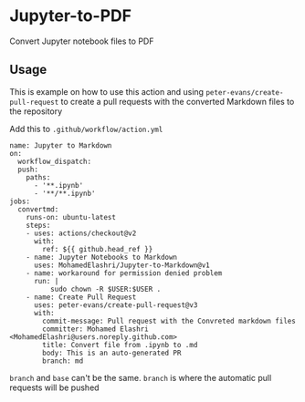 # Jupyter-to-PDF
  Convert Jupyter notebook files to PDF

## Usage 

This is example on how to use this action and using `peter-evans/create-pull-request` to create a pull requests with the converted Markdown files to the repository

Add this to `.github/workflow/action.yml`



```
name: Jupyter to Markdown
on:
  workflow_dispatch:
  push:
    paths:
      - '**.ipynb'
      - '**/**.ipynb'
jobs:
  convertmd:
    runs-on: ubuntu-latest
    steps:
    - uses: actions/checkout@v2
      with:
        ref: ${{ github.head_ref }}
    - name: Jupyter Notebooks to Markdown
      uses: MohamedElashri/Jupyter-to-Markdown@v1
    - name: workaround for permission denied problem  
      run: |
          sudo chown -R $USER:$USER .
    - name: Create Pull Request
      uses: peter-evans/create-pull-request@v3
      with:
        commit-message: Pull request with the Convreted markdown files
        committer: Mohamed Elashri <MohamedElashri@users.noreply.github.com>
        title: Convert file from .ipynb to .md 
        body: This is an auto-generated PR
        branch: md
```

`branch` and `base` can't be the same. `branch` is where the automatic pull requests will be pushed  
